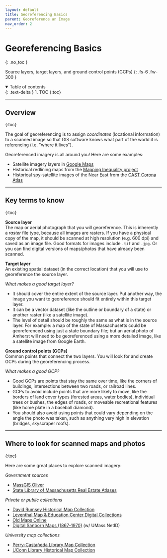 ```yaml
---
layout: default
title: Georeferencing Basics
parent: Georeference an Image
nav_order: 2
---
```


# Georeferencing Basics
{: .no_toc }

Source layers, target layers, and ground control points (GCPs)
{: .fs-6 .fw-300 }

<details open markdown="block">
  <summary>
    Table of contents
  </summary>
  {: .text-delta }
1. TOC
{:toc}
</details>

---
## Overview
{:toc}

The goal of georeferencing is to assign *coordinates* (locational information) to a scanned image so that GIS software knows what part of the world it is referencing (i.e. "where it lives").

Georeferenced imagery is all around you! Here are some examples:
* Satellite imagery layers in [Google Maps](https://www.google.com/maps)
* Historical redlining maps from the [Mapping Inequality project](https://dsl.richmond.edu/panorama/redlining/#loc=12/42.173/-72.638&city=holyoke-chicopee-ma)
* Historical spy-satellite images of the Near East from the [CAST Corona Atlas](https://corona.cast.uark.edu/atlas#zoom=13&center=4572043,4392721)

---
## Key terms to know
{:toc}

**Source layer**<br/>
The map or aerial photograph that you will georeference. This is inherently a *raster* file type, because all images are rasters. If you have a physical copy of the map, it should be scanned at high resolution (e.g. 600 dpi) and saved as an image file. Good formats for images include `.tif` and `.jpg`. Or you can find digital versions of maps/photos that have already been scanned.

**Target layer**<br/>
An existing spatial dataset (in the correct location) that you will use to georeference the source layer.

*What makes a good target layer?*
* It should cover the entire extent of the source layer. Put another way, the image you want to georeference should fit entirely within this target layer.
* It can be a vector dataset (like the outline or boundary of a state) or another raster (like a satellite image).
* The level of detail should be roughly the same as what is in the source layer. For example: a map of the state of Massachusetts could be georeferenced using just a state boundary file; but an aerial photo of Amherst will need to be georeferenced using a more detailed image, like a satellite image from Google Earth.

**Ground control points (GCPs)**<br/>
Common points that connect the two layers. You will look for and create GCPs during the georeferencing process.

*What makes a good GCP?*
* Good GCPs are points that stay the same over time, like the corners of buildings, intersections between two roads, or railroad lines.
* GCPs to avoid include points that are more likely to move, like the borders of land cover types (forested areas, water bodies), individual trees or bushes, the edges of roads, or moveable recreational features (like home plate in a baseball diamond).
* You should also avoid using points that could vary depending on the angle the photo was taken, such as anything very high in elevation (bridges, skyscraper roofs).

---
## Where to look for scanned maps and photos
{:toc}

Here are some great places to explore scanned imagery:

*Government sources*
* [MassGIS Oliver](http://maps.massgis.state.ma.us/map_ol/oliver.php)
* [State Library of Massachusetts Real Estate Atlases](https://www.mass.gov/service-details/massachusetts-real-estate-atlas-digitization-project-by-the-state-library)

*Private or public collections*
* [David Rumsey Historical Map Collection](https://www.davidrumsey.com)
* [Leventhal Map & Education Center Digital Collections](https://collections.leventhalmap.org)
* [Old Maps Online](https://www.oldmapsonline.org)
* [Digital Sanborn Maps (1867-1970)](http://silk.library.umass.edu/login?url=http://sanborn.umi.com/) (w/ UMass NetID)

*University map collections*
* [Perry-Castañeda Library Map Collection](http://legacy.lib.utexas.edu/maps/index.html)
* [UConn Library Historical Map Collection](http://magic.lib.uconn.edu/historical_maps.html)
